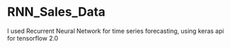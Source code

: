 # RNN_Sales_Data
I used Recurrent Neural Network for time series forecasting, using keras api for tensorflow 2.0
